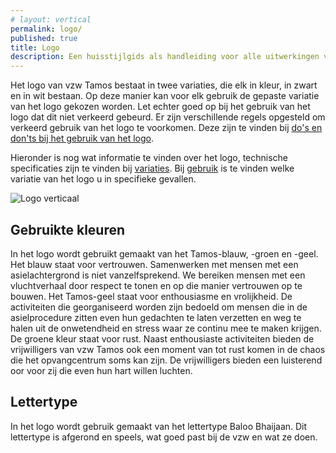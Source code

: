 ```yaml
---
# layout: vertical
permalink: logo/
published: true
title: Logo
description: Een huisstijlgids als handleiding voor alle uitwerkingen voor vzw Tamos. Alle informatie over het gebruik van de verschillende versies van het logo. 
---
```


Het logo van vzw Tamos bestaat in twee variaties, die elk in kleur, in zwart en in wit bestaan. Op deze manier kan voor elk gebruik de gepaste variatie van het logo gekozen worden. Let echter goed op bij het gebruik van het logo dat dit niet verkeerd gebeurd. Er zijn verschillende regels opgesteld om verkeerd gebruik van het logo te voorkomen. Deze zijn te vinden bij <a href="{{ '/logo/dosdonts.html' | relative_url }}">do's en don'ts bij het gebruik van het logo</a>.

Hieronder is nog wat informatie te vinden over het logo, technische specificaties zijn te vinden bij <a href="{{'/logo/variaties.html' | relative_url }}"> variaties</a>. Bij <a href="{{'/logo/gebruik.html' | relative_url }}"> gebruik</a> is te vinden welke variatie van het logo u in specifieke gevallen. 

<img src="{{ '/images/logo.png' | relative_url }}" alt="Logo verticaal" class="w-50">

## Gebruikte kleuren
In het logo wordt gebruikt gemaakt van het Tamos-blauw, -groen en -geel. Het blauw staat voor vertrouwen. Samenwerken met mensen met een asielachtergrond is niet vanzelfsprekend. We bereiken mensen met een vluchtverhaal door respect te tonen en op die manier vertrouwen op te bouwen. Het Tamos-geel staat voor enthousiasme en vrolijkheid. De activiteiten die georganiseerd worden zijn bedoeld om mensen die in de asielprocedure zitten even hun gedachten te laten verzetten en weg te halen uit de onwetendheid en stress waar ze continu mee te maken krijgen. De groene kleur staat voor rust. Naast enthousiaste activiteiten bieden de vrijwilligers van vzw Tamos ook een moment van tot rust komen in de chaos die het opvangcentrum soms kan zijn. De vrijwilligers bieden een luisterend oor voor zij die even hun hart willen luchten. 

## Lettertype

In het logo wordt gebruik gemaakt van het lettertype Baloo Bhaijaan. Dit lettertype is afgerond en speels, wat goed past bij de vzw en wat ze doen.